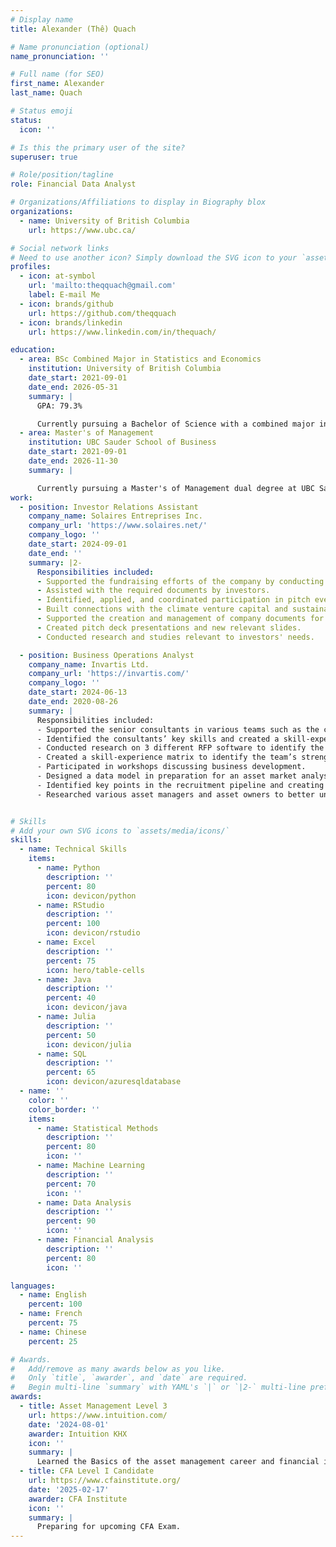 ```yaml
---
# Display name
title: Alexander (Thê) Quach

# Name pronunciation (optional)
name_pronunciation: ''

# Full name (for SEO)
first_name: Alexander
last_name: Quach

# Status emoji
status:
  icon: ''

# Is this the primary user of the site?
superuser: true

# Role/position/tagline
role: Financial Data Analyst

# Organizations/Affiliations to display in Biography blox
organizations:
  - name: University of British Columbia
    url: https://www.ubc.ca/

# Social network links
# Need to use another icon? Simply download the SVG icon to your `assets/media/icons/` folder.
profiles:
  - icon: at-symbol
    url: 'mailto:theqquach@gmail.com'
    label: E-mail Me
  - icon: brands/github
    url: https://github.com/theqquach
  - icon: brands/linkedin
    url: https://www.linkedin.com/in/thequach/

education:
  - area: BSc Combined Major in Statistics and Economics
    institution: University of British Columbia
    date_start: 2021-09-01
    date_end: 2026-05-31
    summary: |
      GPA: 79.3%

      Currently pursuing a Bachelor of Science with a combined major in Statistics and Economics, and a minor in Data Science. My coursework includes statistical methods, economic theory, econometrics, computer science, and finance, providing a strong foundation in data analysis and its application to economic and financial decision-making.
  - area: Master's of Management
    institution: UBC Sauder School of Business
    date_start: 2021-09-01
    date_end: 2026-11-30
    summary: |

      Currently pursuing a Master's of Management dual degree at UBC Sauder School of Business. The program includes foundational courses in business core fundamentals, covering areas like finance, marketing, and operations as well as graduate courses in project management, business development, and two-part negotiations.
work:
  - position: Investor Relations Assistant
    company_name: Solaires Entreprises Inc.
    company_url: 'https://www.solaires.net/'
    company_logo: ''
    date_start: 2024-09-01
    date_end: ''
    summary: |2-
      Responsibilities included:
      - Supported the fundraising efforts of the company by conducting research and generating documentation prior to investor meetings.
      - Assisted with the required documents by investors.
      - Identified, applied, and coordinated participation in pitch events.
      - Built connections with the climate venture capital and sustainable energy community.
      - Supported the creation and management of company documents for the Data Room.
      - Created pitch deck presentations and new relevant slides.
      - Conducted research and studies relevant to investors' needs.

  - position: Business Operations Analyst
    company_name: Invartis Ltd.
    company_url: 'https://invartis.com/'
    company_logo: ''
    date_start: 2024-06-13
    date_end: 2020-08-26
    summary: |
      Responsibilities included:
      - Supported the senior consultants in various teams such as the consulting team, business development, and HR department. 
      - Identified the consultants’ key skills and created a skill-expertise matrix to evaluate potential hires. 
      - Conducted research on 3 different RFP software to identify the best option for Invartis. Evaluated the differences to enhance efficiency.
      - Created a skill-experience matrix to identify the team’s strengths and weaknesses to guide future recruitment and create a more well-rounded team. 
      - Participated in workshops discussing business development.
      - Designed a data model in preparation for an asset market analysis.
      - Identified key points in the recruitment pipeline and creating a program to streamline the hiring process.
      - Researched various asset managers and asset owners to better understand the market and improve the quality of Invartis' client pitches.


# Skills
# Add your own SVG icons to `assets/media/icons/`
skills:
  - name: Technical Skills
    items:
      - name: Python
        description: ''
        percent: 80
        icon: devicon/python
      - name: RStudio
        description: ''
        percent: 100
        icon: devicon/rstudio
      - name: Excel
        description: ''
        percent: 75
        icon: hero/table-cells
      - name: Java
        description: ''
        percent: 40
        icon: devicon/java
      - name: Julia
        description: ''
        percent: 50
        icon: devicon/julia
      - name: SQL
        description: ''
        percent: 65
        icon: devicon/azuresqldatabase
  - name: ''
    color: ''
    color_border: ''
    items:
      - name: Statistical Methods
        description: ''
        percent: 80
        icon: ''
      - name: Machine Learning
        description: ''
        percent: 70
        icon: ''
      - name: Data Analysis
        description: ''
        percent: 90
        icon: ''
      - name: Financial Analysis
        description: ''
        percent: 80
        icon: ''

languages:
  - name: English
    percent: 100
  - name: French
    percent: 75
  - name: Chinese
    percent: 25

# Awards.
#   Add/remove as many awards below as you like.
#   Only `title`, `awarder`, and `date` are required.
#   Begin multi-line `summary` with YAML's `|` or `|2-` multi-line prefix and indent 2 spaces below.
awards:
  - title: Asset Management Level 3
    url: https://www.intuition.com/
    date: '2024-08-01'
    awarder: Intuition KHX
    icon: ''
    summary: |
      Learned the Basics of the asset management career and financial industry. Gained skills in areas such as Time Value of Money, Technical Analysis, Economic Analysis, Quantitative Trading, and Risk Management. 
  - title: CFA Level I Candidate
    url: https://www.cfainstitute.org/
    date: '2025-02-17'
    awarder: CFA Institute
    icon: ''
    summary: |
      Preparing for upcoming CFA Exam.
---
```


